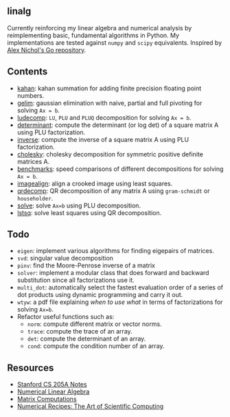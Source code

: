 ## linalg

Currently reinforcing my linear algebra and numerical analysis by reimplementing basic, fundamental algorithms in Python. My implementations are tested against `numpy` and `scipy` equivalents. Inspired by [Alex Nichol's Go repository](https://github.com/unixpickle/num-analysis).

## Contents

- [kahan](https://github.com/kevinzakka/linalg/tree/master/kahan): kahan summation for adding finite precision floating point numbers.
- [gelim](https://github.com/kevinzakka/linalg/tree/master/gelim): gaussian elimination with naive, partial and full pivoting for solving `Ax = b`.
- [ludecomp](https://github.com/kevinzakka/linalg/tree/master/ludecomp): `LU`, `PLU` and `PLUQ` decomposition for solving `Ax = b`.
- [determinant](https://github.com/kevinzakka/linalg/blob/master/ludecomp/determinant.py): compute the determinant (or log det) of a square matrix A using PLU factorization.
- [inverse](https://github.com/kevinzakka/linalg/tree/master/inverse): compute the inverse of a square matrix A using PLU factorization.
- [cholesky](https://github.com/kevinzakka/linalg/tree/master/cholesky): cholesky decomposition for symmetric positive definite matrices A.
- [benchmarks](https://github.com/kevinzakka/linalg/tree/master/benchmarks): speed comparisons of different decompositions for solving `Ax = b`.
- [imagealign](https://github.com/kevinzakka/linalg/tree/master/imagealign): align a crooked image using least squares.
- [qrdecomp](https://github.com/kevinzakka/linalg/tree/master/qrdecomp): QR decomposition of any matrix A using `gram-schmidt` or `householder`.
- [solve](https://github.com/kevinzakka/linalg/tree/master/solvw): solve `Ax=b` using PLU decomposition.
- [lstsq](https://github.com/kevinzakka/linalg/tree/master/lstsq): solve least squares using QR decomposition.

## Todo

- `eigen`: implement various algorithms for finding eigepairs of matrices.
- `svd`: singular value decomposition
- `pinv`: find the Moore-Penrose inverse of a matrix
- `solver`: implement a modular class that does forward and backward substitution since all factorizations use it.
- `multi_dot`: automatically select the fastest evaluation order of a series of dot products using dynamic programming and carry it out.
- `wtyw`: a pdf file explaining *when to use what* in terms of factorizations for solving `Ax=b`.
- Refactor useful functions such as:
    - `norm`: compute different matrix or vector norms.
    - `trace`: compute the trace of an array.
    - `det`: compute the determinant of an array.
    - `cond`: compute the condition number of an array.

## Resources

- [Stanford CS 205A Notes](https://graphics.stanford.edu/courses/cs205a-13-fall/assets/notes/cs205a_notes.pdf)
- [Numerical Linear Algebra](https://www.amazon.com/Numerical-Linear-Algebra-Lloyd-Trefethen/dp/0898713617)
- [Matrix Computations](https://www.amazon.com/Computations-Hopkins-Studies-Mathematical-Sciences/dp/1421407949/)
- [Numerical Recipes: The Art of Scientific Computing](http://numerical.recipes/)